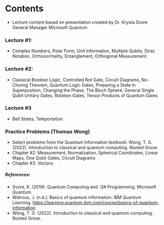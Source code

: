 # Contents
* Lecture content based on presentation created by Dr. Krysta Svore General Manager Microsoft Quantum
### Lecture #1:
* Complex Numbers, Polar Form, Unit Information, Multiple Qubits, Dirac Notation, Orthonormality, Entanglement, Orthogonal Measurement
### Lecture #2:
* Classical Boolean Logic, Controlled Not Gate, Circuit Diagrams, No-Cloning Theorem, Quantum Logic Gates, Preparing a State in Superposition, Changing the Phase, The Bloch Sphere, General Single Qubit Unitary Gates, Rotation Gates, Tensor Products of Quantum Gates
### Lecture #3
* Bell States, Teleportation
### Practice Problems (Thomas Wong)
* Select problems from the Quantum Information textbook: Wong, T. G. (2022). Introduction to classical and quantum computing. Rooted Grove.
* Chapter #2: Measurement, Normalization, Spherical Coordinates, Linear Maps, One Qubit Gates, Circuit Diagrams
* Chapter #3: Vectors
##### References:
* Svore, K. (2019). Quantum Computing and  Q# Programming. Microsoft Quantum.
* Watrous, J. (n.d.). Basics of quantum information. IBM Quantum Learning. https://learning.quantum.ibm.com/course/basics-of-quantum-information 
* Wong, T. G. (2022). Introduction to classical and quantum computing. Rooted Grove.
